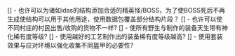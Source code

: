 [] - 也许可以为诸如idas的结构添加合适的精英怪/BOSS，为了使BOSS死后不再生成使结构可以用于其他用途，使用数据包覆盖部分结构片段？
[] - 也许可以使不同村庄的村民出售/收购的货物不一样?
[] - 使所有野生与制作的装备天生带有神化稀有度等级?
[] - 使用越好的工艺制作出的装备稀有度等级越高?
[] - 使用套装效果与应对环境以强化收集不同盔甲的必要性?